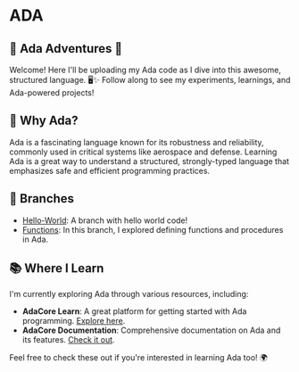 # ADA
## 🌟 Ada Adventures 🌟

Welcome! Here I'll be uploading my Ada code as I dive into this awesome, structured language. 🖥️✨ Follow along to see my experiments, learnings, and Ada-powered projects!

## 🌟 Why Ada?

Ada is a fascinating language known for its robustness and reliability, commonly used in critical systems like aerospace and defense. Learning Ada is a great way to understand a structured, strongly-typed language that emphasizes safe and efficient programming practices.

## 📂 Branches

- [Hello-World](https://github.com/Gonzalosilvalde/ADA/tree/Hola_mundo): A branch with hello world code!
- [Functions](https://github.com/Gonzalosilvalde/ADA/tree/Functions): In this branch, I explored defining functions and procedures in Ada.


## 📚 Where I Learn

I'm currently exploring Ada through various resources, including:

- **AdaCore Learn**: A great platform for getting started with Ada programming. [Explore here](https://learn.adacore.com/).
- **AdaCore Documentation**: Comprehensive documentation on Ada and its features. [Check it out](https://www.adacore.com/documentation#all).

Feel free to check these out if you're interested in learning Ada too! 🌍

